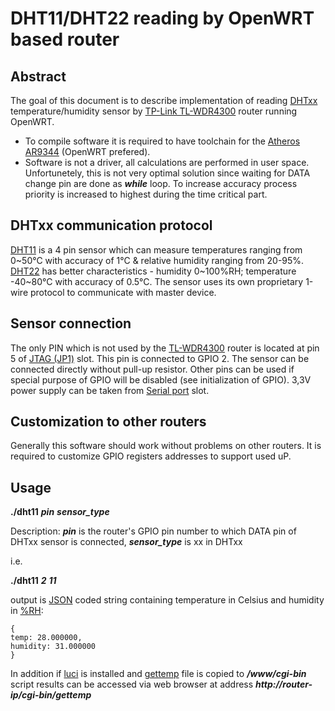 # DHT11/DHT22 reading by OpenWRT based router
## Abstract
The goal of this document is to describe implementation of reading [DHTxx](http://www.micropik.com/PDF/dht11.pdf) temperature/humidity sensor by [TP-Link TL-WDR4300](http://wiki.openwrt.org/toh/tp-link/tl-wdr4300) router running OpenWRT. 
* To compile software it is required to have toolchain for the [Atheros AR9344](http://cykey.ca/~cykey/airport/AR9344.pdf) (OpenWRT prefered). 
* Software is not a driver, all calculations are performed in user space. Unfortunetely, this is not very optimal solution since waiting for DATA change pin are done as ***while*** loop. To increase accuracy process priority is increased to highest during the time critical part.

## DHTxx communication protocol
[DHT11](http://www.micropik.com/PDF/dht11.pdf) is a 4 pin sensor which can measure temperatures ranging from 0~50°C with accuracy of 1°C & relative humidity ranging from 20-95%. [DHT22](https://www.sparkfun.com/datasheets/Sensors/Temperature/DHT22.pdf) has better characteristics - humidity 0~100%RH; temperature -40~80°C with accuracy of 0.5°C. The sensor uses its own proprietary 1-wire protocol to communicate with master device. 

## Sensor connection
The only PIN which is not used by the [TL-WDR4300](http://wiki.openwrt.org/toh/tp-link/tl-wdr4300) router is located at pin 5 of [JTAG (JP1)](http://wiki.openwrt.org/toh/tp-link/tl-wdr4300#gpio) slot. This pin is connected to GPIO 2. The sensor can be connected directly without pull-up resistor. Other pins can be used if special purpose of GPIO will be disabled (see initialization of GPIO). 3,3V power supply can be taken from [Serial port](http://wiki.openwrt.org/toh/tp-link/tl-wdr4300#serial_console) slot. 

## Customization to other routers
Generally this software should work without problems on other routers. It is required to customize GPIO registers addresses to support used uP.

## Usage
**./dht11** ***pin*** ***sensor_type***

Description: ***pin*** is the router's GPIO pin number to which DATA pin of DHTxx sensor is connected, ***sensor_type*** is xx in DHTxx

i.e.

**./dht11** ***2*** ***11***

output is [JSON](http://json.org/) coded string containing temperature in Celsius and humidity in [%RH](https://en.wikipedia.org/wiki/Relative_humidity):

```
{
temp: 28.000000,
humidity: 31.000000
}
```

In addition if [luci](http://wiki.openwrt.org/doc/howto/luci.essentials) is installed and [gettemp](https://github.com/bajerwitharm/smartbuilding/blob/master/DHTxx/gettemp) file is copied to ***/www/cgi-bin*** script results can be accessed via web browser at address ***http://router-ip/cgi-bin/gettemp***



